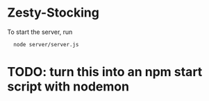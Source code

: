 # Zesty-Stocking

To start the server, run 

      node server/server.js


# TODO: turn this into an npm start script with nodemon
